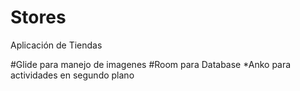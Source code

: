 # Stores
Aplicación de Tiendas 

#Glide para manejo de imagenes
#Room para Database
*Anko para actividades en segundo plano
